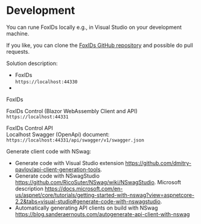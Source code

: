 # Development

You can rune FoxIDs locally e.g., in Visual Studio on your development machine. 

If you like, you can clone the [FoxIDs GitHub repository](https://github.com/ITfoxtec/FoxIDs) and possible do pull requests.
 
Solution description:

- FoxIDs  
  `https://localhost:44330`
-
FoxIDs  


FoxIDs Control (Blazor WebAssembly Client and API)  
`https://localhost:44331`


FoxIDs Control API  
Localhost Swagger (OpenApi) document: `https://localhost:44331/api/swagger/v1/swagger.json`

Generate client code with NSwag:
- Generate code with Visual Studio extension https://github.com/dmitry-pavlov/api-client-generation-tools.
- Generate code with NSwagStudio https://github.com/RicoSuter/NSwag/wiki/NSwagStudio. Microsoft description https://docs.microsoft.com/en-us/aspnet/core/tutorials/getting-started-with-nswag?view=aspnetcore-2.2&tabs=visual-studio#generate-code-with-nswagstudio.
- Automatically generating API clients on build with NSwag https://blog.sanderaernouts.com/autogenerate-api-client-with-nswag

